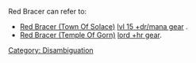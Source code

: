 Red Bracer can refer to:

-   [Red Bracer (Town Of
    Solace)](Red_Bracer_(Town_Of_Solace) "wikilink") [lvl 15 +dr/mana
    gear](:Category:Lowmort_11-20_Hit_Gear.md "wikilink") .
-   [Red Bracer (Temple Of
    Gorn)](Red_Bracer_(Temple_Of_Gorn) "wikilink") [lord +hr
    gear](:Category:Lord_Hit_Gear.md "wikilink").

[Category: Disambiguation](Category:_Disambiguation "wikilink")
